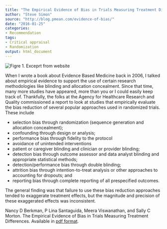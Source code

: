 ```yaml
---
title: "The Empirical Evidence of Bias in Trials Measuring Treatment Differences"
author: "Steve Simon"
source: "http://blog.pmean.com/evidence-of-bias/"
date: "2016-01-25"
categories:
- Recommendation
tags:
- Critical appraisal
- Randomization
output: html_document
---
```


![Figre 1. Exceprt from website](http://www.pmean.com/new-images/16/evidence-of-bias01.png)

<div class="notes">

When I wrote a book about Evidence Based Medicine back in 2006, I talked
about empirical evidence to support the use of certain research methodologies like blinding and allocation concealment. Since that time, many more studies have appeared, more than you or I could easily keep track of. Thankfully, the folks at the Agency for Healthcare Research and Quality commissioned a report to look at studies that empirically evaluate the bias reduction of several popular approaches used in randomized trials. These include

+ selection bias through randomization (sequence generation and
allocation concealment);
+ confounding through design or analysis;
+ performance bias through fidelity to the protocol
+ avoidance of unintended interventions
+ patient or caregiver blinding and clinician or provider blinding;
+ detection bias through outcome assessor and data analyst blinding and appropriate statistical methods;
+ detection/performance bias through double blinding;
+ attrition bias through intention-to-treat analysis or other approaches to accounting for dropouts; and 
+ reporting bias through complete reporting of all prespecified outcomes.

The general finding was that failure to use these bias reduction approaches tended to exaggerate treatment effects, but the magnitude and precision of these exaggerated effects was inconsistent.

Nancy D Berkman, P Lina Santaguida, Meera Viswanathan, and Sally C Morton. The Empirical Evidence of Bias in Trials Measuring Treatment Differences. Available in [pdf format][berk1].

[berk1]: http://www.ncbi.nlm.nih.gov/books/NBK253181/

</div>
